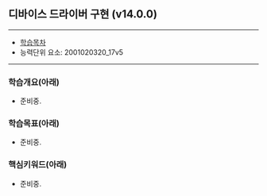 ## 디바이스 드라이버 구현 (v14.0.0)
 
---

- [학습목차](https://github.com/miniplugin/human)
- 능력단위 요소: 2001020320_17v5

---

### 학습개요(아래)

- 준비중.

### 학습목표(아래)

- 준비중.

### 핵심키워드(아래)

- 준비중. 